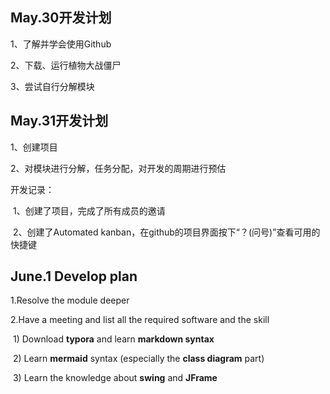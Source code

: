 ## May.30开发计划

1、了解并学会使用Github

2、下载、运行植物大战僵尸

3、尝试自行分解模块



## May.31开发计划

1、创建项目

2、对模块进行分解，任务分配，对开发的周期进行预估

开发记录：

​	1、创建了项目，完成了所有成员的邀请	

​	2、创建了Automated kanban，在github的项目界面按下“？(问号)”查看可用的快捷键

## June.1 Develop plan

1.Resolve the module deeper

2.Have a meeting and list all the required software and the skill

​	1) Download **typora** and learn **markdown syntax**

​	2) Learn **mermaid** syntax (especially the **class diagram** part)

​	3) Learn the knowledge about **swing** and **JFrame**

